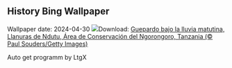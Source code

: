 ## History Bing Wallpaper
Wallpaper date: 2024-04-30
![](https://www.bing.com/th?id=OHR.CheetahRain_ES-ES2760167365_UHD.jpg&w=1000)Download: [Guepardo bajo la lluvia matutina, Llanuras de Ndutu, Área de Conservación del Ngorongoro, Tanzania (© Paul Souders/Getty Images)](https://www.bing.com/th?id=OHR.CheetahRain_ES-ES2760167365_UHD.jpg)

Auto get programm by LtgX

